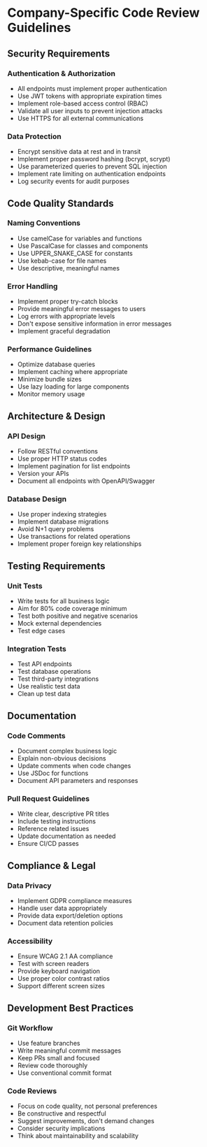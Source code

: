 # Company-Specific Code Review Guidelines

## Security Requirements

### Authentication & Authorization

- All endpoints must implement proper authentication
- Use JWT tokens with appropriate expiration times
- Implement role-based access control (RBAC)
- Validate all user inputs to prevent injection attacks
- Use HTTPS for all external communications

### Data Protection

- Encrypt sensitive data at rest and in transit
- Implement proper password hashing (bcrypt, scrypt)
- Use parameterized queries to prevent SQL injection
- Implement rate limiting on authentication endpoints
- Log security events for audit purposes

## Code Quality Standards

### Naming Conventions

- Use camelCase for variables and functions
- Use PascalCase for classes and components
- Use UPPER_SNAKE_CASE for constants
- Use kebab-case for file names
- Use descriptive, meaningful names

### Error Handling

- Implement proper try-catch blocks
- Provide meaningful error messages to users
- Log errors with appropriate levels
- Don't expose sensitive information in error messages
- Implement graceful degradation

### Performance Guidelines

- Optimize database queries
- Implement caching where appropriate
- Minimize bundle sizes
- Use lazy loading for large components
- Monitor memory usage

## Architecture & Design

### API Design

- Follow RESTful conventions
- Use proper HTTP status codes
- Implement pagination for list endpoints
- Version your APIs
- Document all endpoints with OpenAPI/Swagger

### Database Design

- Use proper indexing strategies
- Implement database migrations
- Avoid N+1 query problems
- Use transactions for related operations
- Implement proper foreign key relationships

## Testing Requirements

### Unit Tests

- Write tests for all business logic
- Aim for 80% code coverage minimum
- Test both positive and negative scenarios
- Mock external dependencies
- Test edge cases

### Integration Tests

- Test API endpoints
- Test database operations
- Test third-party integrations
- Use realistic test data
- Clean up test data

## Documentation

### Code Comments

- Document complex business logic
- Explain non-obvious decisions
- Update comments when code changes
- Use JSDoc for functions
- Document API parameters and responses

### Pull Request Guidelines

- Write clear, descriptive PR titles
- Include testing instructions
- Reference related issues
- Update documentation as needed
- Ensure CI/CD passes

## Compliance & Legal

### Data Privacy

- Implement GDPR compliance measures
- Handle user data appropriately
- Provide data export/deletion options
- Document data retention policies

### Accessibility

- Ensure WCAG 2.1 AA compliance
- Test with screen readers
- Provide keyboard navigation
- Use proper color contrast ratios
- Support different screen sizes

## Development Best Practices

### Git Workflow

- Use feature branches
- Write meaningful commit messages
- Keep PRs small and focused
- Review code thoroughly
- Use conventional commit format

### Code Reviews

- Focus on code quality, not personal preferences
- Be constructive and respectful
- Suggest improvements, don't demand changes
- Consider security implications
- Think about maintainability and scalability
